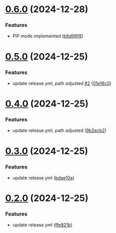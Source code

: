 # [0.6.0](https://github.com/daffineq/Kawaime/compare/v0.5.0...v0.6.0) (2024-12-28)


### Features

* PiP mode implemented ([b6d96f8](https://github.com/daffineq/Kawaime/commit/b6d96f89fe3a413d59736a7fbc6e8ede8dc4601f))



# [0.5.0](https://github.com/daffineq/Kawaime/compare/v0.4.0...v0.5.0) (2024-12-25)


### Features

* update release.yml, path adjusted [#2](https://github.com/daffineq/Kawaime/issues/2) ([01e16c0](https://github.com/daffineq/Kawaime/commit/01e16c0cc271f5246afd1a69a4401f8c640591bf))



# [0.4.0](https://github.com/daffineq/Kawaime/compare/v0.3.0...v0.4.0) (2024-12-25)


### Features

* update release.yml, path adjusted ([9b2ecb2](https://github.com/daffineq/Kawaime/commit/9b2ecb284a336fedd69edbeac373fb8c1b80592c))



# [0.3.0](https://github.com/daffineq/Kawaime/compare/v0.2.0...v0.3.0) (2024-12-25)


### Features

* update release.yml ([bdae10a](https://github.com/daffineq/Kawaime/commit/bdae10ae79754ee96f4d24d449ecef9ddd7e918e))



# [0.2.0](https://github.com/daffineq/Kawaime/compare/v0.1.1...v0.2.0) (2024-12-25)


### Features

* update release.yml ([ffe921b](https://github.com/daffineq/Kawaime/commit/ffe921b177700b741c8c4f483ce6fa8b27a0423e))



